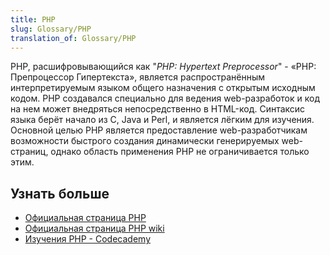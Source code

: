 ```yaml
---
title: PHP
slug: Glossary/PHP
translation_of: Glossary/PHP
---
```


PHP, расшифровывающийся как "_PHP: Hypertext Preprocessor_" - «PHP: Препроцессор Гипертекста», является распространённым интерпретируемым языком общего назначения с открытым исходным кодом. PHP создавался специально для ведения web-разработок и код на нем может внедряться непосредственно в HTML-код. Синтаксис языка берёт начало из C, Java и Perl, и является лёгким для изучения. Основной целью PHP является предоставление web-разработчикам возможности быстрого создания динамически генерируемых web-страниц, однако область применения PHP не ограничивается только этим.

## Узнать больше

- [Официальная страница PHP](https://www.php.net/manual/ru/preface.php)
- [Официальная страница PHP wiki](https://www.php.net/manual/ru/preface.php)
- [Изучения PHP - Codecademy](https://www.codecademy.com/learn/learn-php)
